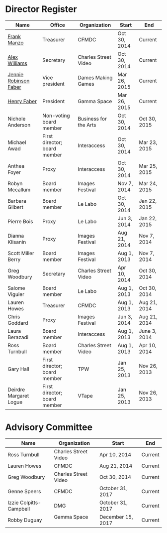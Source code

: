# Director Register

| Name                   | Office                       | Organization          | Start        | End          |
|------------------------|------------------------------|-----------------------|--------------|--------------|
| [Frank Manzo](mailto:treasurer@tomediaarts.org)             | Treasurer                    | CFMDC                 | Oct 30, 2014 | Current      |
| [Alex Williams](mailto:secretary@tomediaarts.org)          | Secretary                    | Charles Street Video  | Oct 30, 2014 | Current      |
| [Jennie Robinson Faber](mailto:jennie@tomediaarts.org)        | Vice president               | Dames Making Games    | Mar 26, 2015 | Current      |
| [Henry Faber](mailto:henry@tomediaarts.org)            | President                    | Gamma Space           | Mar 26, 2015 | Current      |
| Nichole Anderson       | Non-voting board member      | Business for the Arts | Oct 30, 2014 | Oct 30, 2015 |
| Michael Awad           | First director; board member | Interaccess           | Oct 30, 2014 | Mar 23, 2015 |
| Anthea Foyer           | Proxy                        | Interaccess           | Oct 30, 2014 | Mar 25, 2015 |
| Robyn Mccallum         | Board member                 | Images Festival       | Nov 7, 2014  | Mar 24, 2015 |
| Barbara Gilbert        | Board member                 | Le Labo               | Oct 30, 2014 | Jan 22, 2015 |
| Pierre Bois            | Proxy                        | Le Labo               | Jun 3, 2014  | Jan 22, 2015 |
| Dianna  Klisanin       | Proxy                        | Images Festival       | Aug 21, 2014 | Nov 7, 2014  |
| Scott Miller Berry     | Board member                 | Images Festival       | Aug 1, 2013  | Nov 7, 2014  |
| Greg Woodbury          | Secretary                    | Charles Street Video  | Apr 10, 2014 | Oct 30, 2014 |
| Salome Viguier         | Board member                 | Le Labo               | Aug 1, 2013  | Oct 30, 2014 |
| Lauren Howes           | Treasurer                    | CFMDC                 | Aug 1, 2013  | Aug 21, 2014 |
| Chris Goddard          | Proxy                        | Images Festival       | Jun 3, 2014  | Aug 21, 2014 |
| Laura Berazadi         | Board member                 | Interaccess           | Aug 1, 2013  | June 3, 2014 |
| Ross Turnbull          | Board member                 | Charles Street Video  | Aug 1, 2013  | Apr 10, 2014 |
| Gary Hall              | First director; board member | TPW                   | Jan 25, 2013 | Nov 26, 2013 |
| Deirdre Margaret Logue | First director; board member | VTape                 | Jan 25, 2013 | Nov 26, 2013 |

# Advisory Committee

| Name                     | Organization         | Start             | End     |
|--------------------------|----------------------|-------------------|---------|
| Ross Turnbull            | Charles Street Video | Apr 10, 2014      | Current |
| Lauren Howes             | CFMDC                | Aug 21, 2014      | Current |
| Greg Woodbury            | Charles Street Video | Oct 30, 2014      | Current |
| Genne Speers             | CFMDC                | October 31, 2017  | Current |
| Izzie Colpitts-Campbell  | DMG                  | October 31, 2017  | Current |
| Robby Duguay             | Gamma Space          | December 15, 2017 | Current |

